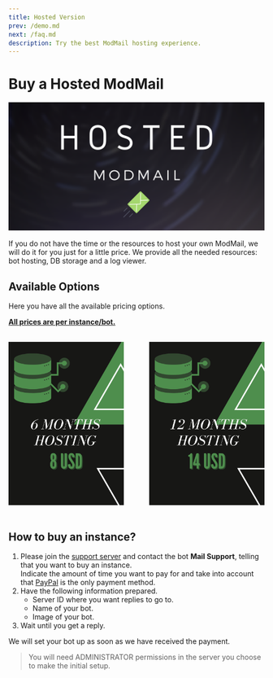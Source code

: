 ```yaml
---
title: Hosted Version
prev: /demo.md
next: /faq.md
description: Try the best ModMail hosting experience.
---
```


# Buy a Hosted ModMail

![](/images/en_hosted_banner.png)

If you do not have the time or the resources to host your own ModMail, we will do it for you just for a little price. We provide all the needed resources: bot hosting, DB storage and a log viewer.

## Available Options

Here you have all the available pricing options.

<u>**All prices are per instance/bot.**</u>

<br/>

<img src="/images/en_host_6.png" alt="6months_8usd" width="45%" height="45%" style="border-right:1px solid transparent;"/> 

<img src="/images/en_host_12.png" alt="12monts_14usd" width="45%" height="45%" style="float:right; border-left:1px solid transparent;"/>

<br/>
<br/>

## How to buy an instance?

1. Please join the [support server](https://discord.gg/aUNhdFD) and contact the bot **Mail Support**, telling that you want to buy an instance.
   <br/>
   Indicate the amount of time you want to pay for and take into account that <u>PayPal</u> is the only payment method.
2. Have the following information prepared.
   - Server ID where you want replies to go to.
   - Name of your bot.
   - Image of your bot.
3. Wait until you get a reply.

We will set your bot up as soon as we have received the payment.

> You will need ADMINISTRATOR permissions in the server you choose to make the initial setup.